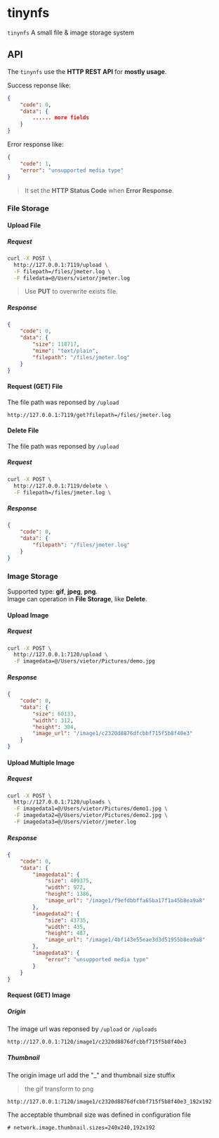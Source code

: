 tinynfs
==============

`tinynfs`  A small file & image storage system

## API

The `tinynfs` use the **HTTP REST API** for **mostly usage**.

Success reponse like:

``` json
{
    "code": 0,
    "data": {
        ...... more fields
    }
}
```

Error response like:
``` json
{
    "code": 1,
    "error": "unsupported media type"
}
```

> It set the **HTTP Status Code** when **Error Response**.

### File Storage

#### Upload File

##### Request

``` bash
curl -X POST \
  http://127.0.0.1:7119/upload \
  -F filepath=/files/jmeter.log \
  -F filedata=@/Users/vietor/jmeter.log
```

> Use **PUT** to overwrite exists file.

##### Response

``` json
{
    "code": 0,
    "data": {
        "size": 118717,
        "mime": "text/plain",
        "filepath": "/files/jmeter.log"
    }
}
```

#### Request (GET) File

The file path was reponsed by `/upload`

```
http://127.0.0.1:7119/get?filepath=/files/jmeter.log
```

#### Delete File

The file path was reponsed by `/upload`

##### Request

``` bash
curl -X POST \
  http://127.0.0.1:7119/delete \
  -F filepath=/files/jmeter.log \
```

##### Response

``` json
{
    "code": 0,
    "data": {
        "filepath": "/files/jmeter.log"
    }
}
```

### Image Storage

Supported type: **gif**, **jpeg**, **png**.  
Image can operation in **File Storage**, like **Delete**.

#### Upload Image

##### Request

``` bash
curl -X POST \
  http://127.0.0.1:7120/upload \
  -F imagedata=@/Users/vietor/Pictures/demo.jpg
```

##### Response

``` json
{
    "code": 0,
    "data": {
        "size": 60133,
        "width": 312,
        "height": 304,
        "image_url": "/image1/c2320d8876dfcbbf715f5b8f40e3"
    }
}
```

#### Upload Multiple Image

##### Request

``` bash
curl -X POST \
  http://127.0.0.1:7120/uploads \
  -F imagedata1=@/Users/vietor/Pictures/demo1.jpg \
  -F imagedata2=@/Users/vietor/Pictures/demo2.jpg \
  -F imagedata3=@/Users/vietor/jmeter.log
```

##### Response

``` json
{
    "code": 0,
    "data": {
        "imagedata1": {
            "size": 409375,
            "width": 972,
            "height": 1386,
            "image_url": "/image1/f9efdbbffa65ba17f1a45b8ea9a8"
        },
        "imagedata2": {
            "size": 43735,
            "width": 435,
            "height": 487,
            "image_url": "/image1/4bf143e55eae3d3d51955b8ea9a8"
        },
        "imagedata3": {
            "error": "unsupported media type"
        }
    }
}
```

#### Request (GET) Image

##### Origin

The image url was reponsed by `/upload` or `/uploads`

```
http://127.0.0.1:7120/image1/c2320d8876dfcbbf715f5b8f40e3
```

##### Thumbnail

The origin image url add the "_" and thumbnail size stuffix

> the gif transform to png

```
http://127.0.0.1:7120/image1/c2320d8876dfcbbf715f5b8f40e3_192x192
```

The acceptable thumbnail size was defined in configuration file

```
# network.image.thumbnail.sizes=240x240,192x192
```

